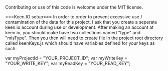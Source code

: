 Contributing or use of this code is welcome under the MIT license. 

===Keen.IO setup===
In order to order to prevent excessive use / contamination of the data for this project, I ask that you create a seperate keen.io account during use or development. After making an account at keen.io, you should make have two collections named "type" and "misType". Then you then will need to create file in the project root directory called keenKeys.js which should have variables defined for your keys as such:

var myProjectId = "YOUR_PROJECT_ID";
var myWriteKey = "YOUR_WRITE_KEY";
var myReadKey = "YOUR_READ_KEY";